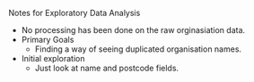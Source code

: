 Notes for Exploratory Data Analysis
* No processing has been done on the raw orginasiation data. 
* Primary Goals
  * Finding a way of seeing duplicated organisation names. 
* Initial exploration
  * Just look at name and postcode fields. 